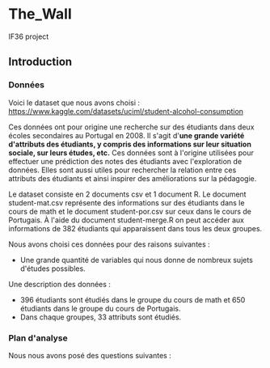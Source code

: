 # The_Wall  
IF36 project  

## Introduction  

### Données  

Voici le dataset que nous avons choisi : https://www.kaggle.com/datasets/uciml/student-alcohol-consumption  
  
Ces données ont pour origine une recherche sur des étudiants dans deux écoles secondaires au Portugal en 2008. Il s'agit d'**une grande variété d'attributs des étudiants, y compris des informations sur leur situation sociale, sur leurs études, etc.** Ces données sont à l'origine utilisées pour effectuer une prédiction des notes des étudiants avec l'exploration de données. Elles sont aussi utiles pour rechercher la relation entre ces attributs des étudiants et ainsi inspirer des améliorations sur la pédagogie.   

Le dataset consiste en 2 documents csv et 1 document R. Le document student-mat.csv représente des informations sur des étudiants dans le cours de math et le document student-por.csv sur ceux dans le cours de Portugais. À l'aide du document student-merge.R on peut accéder aux informations de 382 étudiants qui apparaissent dans tous les deux groupes.   

Nous avons choisi ces données pour des raisons suivantes :   
+ Une grande quantité de variables qui nous donne de nombreux sujets d'études possibles.  

Une description des données :   
+ 396 étudiants sont étudiés dans le groupe du cours de math et 650 étudiants dans le groupe du cours de Portugais.   
+ Dans chaque groupes, 33 attributs sont étudiés.   


### Plan d'analyse  

Nous nous avons posé des questions suivantes :   
